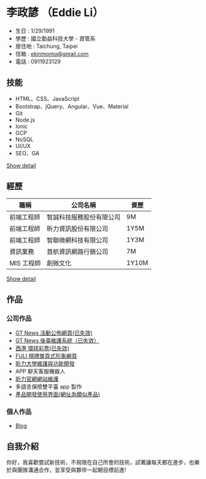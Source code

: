 # 李政諺 （Eddie Li）

- 生日 : 1/29/1991
- 學歷 : 國立勤益科技大學 - 資管系
- 居住地 : Taichung, Taipei
- 信箱 : ekinmomo@gmail.com
- 電話 : 0911923129

## 技能

- HTML、CSS、JavaScript
- Bootstrap、jQuery、Angular、Vue、Material
- Git
- Node.js
- Ionic
- GCP
- NoSQL
- UI/UX
- SEO、GA

[Show detail](/skill)

## 經歷

| 職稱       | 公司名稱                 | 資歷  |
| ---------- | ------------------------ | ----- |
| 前端工程師 | 智誠科技服務股份有限公司 | 9M    |
| 前端工程師 | 昕力資訊股份有限公司     | 1Y5M  |
| 前端工程師 | 智聯微網科技有限公司     | 1Y3M  |
| 資訊業務   | 首航資訊網路行銷公司     | 7M    |
| MIS 工程師 | 創微文化                 | 1Y10M |

[Show detail](/career)

## 作品

### 公司作品

- [GT News 活動公佈網頁(已失效)](http://www.gt-news.com/index.html)
- [GT News 後臺維護系統（已失效）](http://gtnews.gt-program.com/)
- [西港 環球彩票(已失效)](http://universallottery.gttest12.com/index)
- [FULI 棋牌單頁式形象網頁](http://fuligaming.com/cn/)
- [昕力大學維護與功能開發](https://www.tpisoftware.com/tpu/index)
- APP 聊天客服機器人
- [昕力官網網站維護](https://www.tpisoftware.com/en/)
- 多語言保險雙平臺 app 製作
- [產品開發使用界面(網址為類似產品)](https://www.moxa.com.tw/Product/network_management_software.htm)

### 個人作品

- [Blog](http://www.ekinmomo.com/)

<!-- * 響應式旅遊業 - http://www.nevergiveup.byethost24.com/bootstrap1.html
- 響應式產品介紹 - http://www.nevergiveup.byethost24.com/bootstrap2.html
- 響應式部落格 - http://www.nevergiveup.byethost24.com/bootstrap3.html -->

## 自我介紹

  你好，我喜歡嘗試新技術，不局限在自己所會的技術，試著讓每天都在進步，也樂於與團隊溝通合作，並享受與夥伴一起朝目標前進!
